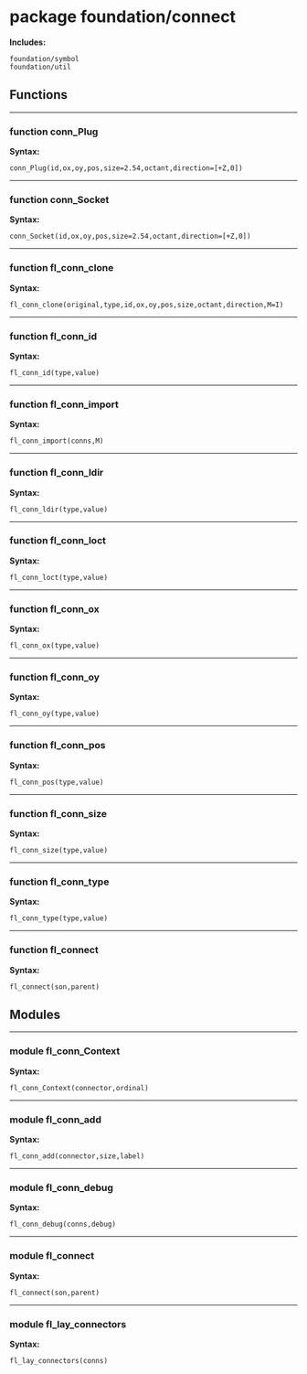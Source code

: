 # package foundation/connect


__Includes:__

    foundation/symbol
    foundation/util

## Functions


---

### function conn_Plug

__Syntax:__

    conn_Plug(id,ox,oy,pos,size=2.54,octant,direction=[+Z,0])

---

### function conn_Socket

__Syntax:__

    conn_Socket(id,ox,oy,pos,size=2.54,octant,direction=[+Z,0])

---

### function fl_conn_clone

__Syntax:__

    fl_conn_clone(original,type,id,ox,oy,pos,size,octant,direction,M=I)

---

### function fl_conn_id

__Syntax:__

    fl_conn_id(type,value)

---

### function fl_conn_import

__Syntax:__

    fl_conn_import(conns,M)

---

### function fl_conn_ldir

__Syntax:__

    fl_conn_ldir(type,value)

---

### function fl_conn_loct

__Syntax:__

    fl_conn_loct(type,value)

---

### function fl_conn_ox

__Syntax:__

    fl_conn_ox(type,value)

---

### function fl_conn_oy

__Syntax:__

    fl_conn_oy(type,value)

---

### function fl_conn_pos

__Syntax:__

    fl_conn_pos(type,value)

---

### function fl_conn_size

__Syntax:__

    fl_conn_size(type,value)

---

### function fl_conn_type

__Syntax:__

    fl_conn_type(type,value)

---

### function fl_connect

__Syntax:__

    fl_connect(son,parent)

## Modules


---

### module fl_conn_Context

__Syntax:__

    fl_conn_Context(connector,ordinal)

---

### module fl_conn_add

__Syntax:__

    fl_conn_add(connector,size,label)

---

### module fl_conn_debug

__Syntax:__

    fl_conn_debug(conns,debug)

---

### module fl_connect

__Syntax:__

    fl_connect(son,parent)

---

### module fl_lay_connectors

__Syntax:__

    fl_lay_connectors(conns)

